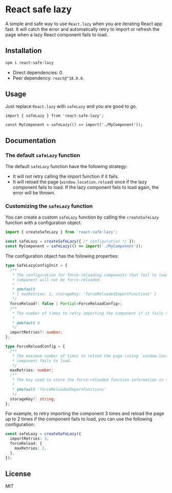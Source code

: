 # React safe lazy

A simple and safe way to use `React.lazy` when you are iterating React app fast. It will catch the error and automatically retry to import or refresh the page when a lazy React component fails to load.

## Installation

```bash
npm i react-safe-lazy
```

- Direct dependencies: 0.
- Peer dependency: `react@^18.0.0`.

## Usage

Just replace `React.lazy` with `safeLazy` and you are good to go.

```tsx
import { safeLazy } from 'react-safe-lazy';

const MyComponent = safeLazy(() => import('./MyComponent'));
```

## Documentation

### The default `safeLazy` function

The default `safeLazy` function have the following strategy:

- It will not retry calling the import function if it fails.
- It will reload the page (`window.location.reload`) once if the lazy component fails to load. If the lazy component fails to load again, the error will be thrown.

### Customizing the `safeLazy` function

You can create a custom `safeLazy` function by calling the `createSafeLazy` function with a configuration object.

```ts
import { createSafeLazy } from 'react-safe-lazy';

const safeLazy = createSafeLazy({ /* configuration */ });
const MyComponent = safeLazy(() => import('./MyComponent'));
```

The configuration object has the following properties:

```ts
type SafeLazyConfigInit = {
  /**
   * The configuration for force-reloading components that fail to load. If set to `false`, the
   * component will not be force-reloaded.
   *
   * @default
   * { maxRetries: 1, storageKey: 'forceReloadedImportFunctions' }
   */
  forceReload?: false | Partial<ForceReloadConfig>;
  /**
   * The number of times to retry importing the component if it fails to load.
   *
   * @default 0
   */
  importRetries?: number;
};

type ForceReloadConfig = {
  /**
   * The maximum number of times to reload the page (using `window.location.reload`) if the
   * component fails to load.
   */
  maxRetries: number;
  /**
   * The key used to store the force-reloaded function information in the session storage.
   *
   * @default 'forceReloadedImportFunctions'
   */
  storageKey?: string;
};
```

For example, to retry importing the component 3 times and reload the page up to 2 times if the component fails to load, you can use the following configuration:

```ts
const safeLazy = createSafeLazy({
  importRetries: 3,
  forceReload: {
    maxRetries: 2,
  },
});
```

## License

MIT
